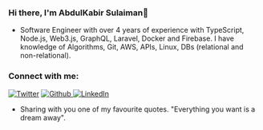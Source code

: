 ### Hi there, I'm AbdulKabir Sulaiman👋

<!--
**JustCabyr/justcabyr** is a ✨ _special_ ✨ repository because its `README.md` (this file) appears on your GitHub profile.

Here are some ideas to get you started:

- 🔭 I’m currently working on ...
- 🌱 I’m currently learning ...
- 👯 I’m looking to collaborate on ...
- 🤔 I’m looking for help with ...
- 💬 Ask me about ...
- 📫 How to reach me: ...
- ⚡ Fun fact: ...
-->

- Software Engineer with over 4 years of experience with TypeScript, Node.js, Web3.js, GraphQL, Laravel, Docker and Firebase. I have knowledge of Algorithms, Git, AWS, APIs, Linux, DBs (relational and non-relational).

<!-- [![Twitter Follow](https://img.shields.io/twitter/follow/justcabyr?color=1DA1F2&logo=twitter&style=for-the-badge)](https://twitter.com/intent/follow?original_referer=https%3A%2F%2Fgithub.com%2Fjustcabyr&screen_name=justcabyr) -->

<!-- ![](https://komarev.com/ghpvc/?username=justcabyr) -->

<!-- ### I am a Professional Software Engineer

- 🔭 I currently work as at [Montech Software Studions](https://www.montech.io/)
- 👷🏾‍♀️ I volunter as the Community Growth Associate at [Consonance Club](http://consonance.club/)


### Previous Experiences
- Backend Engineer at [Cyberfleet Integrated Limited](https://cyberfleetng.com/)
- Community Manager at [TechQuest STEM Academy](https://tqstem.org/)
- Software Engineer at [Dervac Technologies](http://dervac.com/) -->

### Connect with me:


<a href="https://twitter.com/justcabyr" target="
_blank"><img alt="Twitter" src="https://img.shields.io/badge/-Twitter-1DA1F2?logo=twitter&logoColor=white&style=flat-square" /></a>   <a href="https://github.com/justcabyr" target="_blank"><img alt="Github" src="https://img.shields.io/badge/-GitHub-181717?&style=flat-square&logo=github&logoColor=white" />   <a href="https://www.linkedin.com/in/justcabyr/" target="_blank"><img alt="LinkedIn" src="https://img.shields.io/badge/-LinkedIn-0A66C2?&style=flat-square&logo=linkedin&logoColor=white" />
</a>

- Sharing with you one of my favourite quotes. "Everything you want is a dream away".
